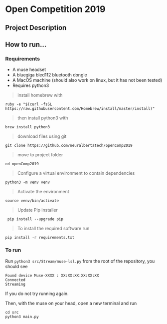 # Open Competition 2019
 
 ## Project Description
 
 
 ## How to run...
 ### Requirements
 * A muse headset
 * A bluegiga bled112 bluetooth dongle
 * A MacOS machine (should also work on linux, but it has not been tested)
 * Requires python3

 > install homebrew with

  ` ruby -e "$(curl -fsSL https://raw.githubusercontent.com/Homebrew/install/master/install)" `

 > then install python3 with

  ` brew install python3 `

 > download files using git

  ` git clone https://github.com/neuralbertatech/openComp2019 `



 > move to project folder 

 ` cd openComp2019 `

 > Configure a virtual environment to contain dependencies

 ` python3 -m venv venv `

 > Activate the environment

 ` source venv/bin/activate `

 > Update Pip installer

 ` pip install --upgrade pip`

 > To install the required software run 

 `pip install -r requirements.txt`



 ### To run
 Run `python3 src/Stream/muse-lsl.py` from the root of the repository, you should see
 ```
 Found device Muse-XXXX : XX:XX:XX:XX:XX:XX
Connected
Streaming
```
 If you do not try running again.
 
 Then, with the muse on your head, open a new terminal and run 
 ```
 cd src
 python3 main.py
 ```
